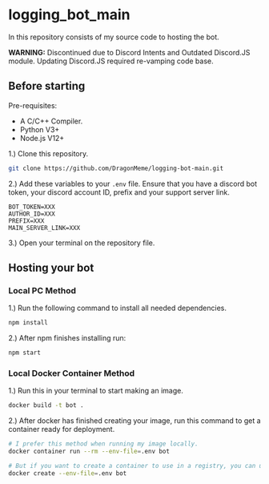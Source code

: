 # logging_bot_main
In this repository consists of my source code to hosting the bot. 

**WARNING:** Discontinued due to Discord Intents and Outdated Discord.JS module. Updating Discord.JS required re-vamping code base.

## Before starting
Pre-requisites:
* A C/C++ Compiler.
* Python V3+
* Node.js V12+

1.) Clone this repository.
```bash
git clone https://github.com/DragonMeme/logging-bot-main.git
```

2.) Add these variables to your `.env` file.
Ensure that you have a discord bot token, your discord account ID, prefix and your support server link.
```env
BOT_TOKEN=XXX
AUTHOR_ID=XXX
PREFIX=XXX
MAIN_SERVER_LINK=XXX
```

3.) Open your terminal on the repository file.

## Hosting your bot
### Local PC Method
1.) Run the following command to install all needed dependencies.
```bash
npm install
```
2.) After npm finishes installing run:
```bash
npm start
```

### Local Docker Container Method
1.) Run this in your terminal to start making an image.
```bash
docker build -t bot .
```

2.) After docker has finished creating your image, run this command to get a container ready for deployment.
```bash
# I prefer this method when running my image locally.
docker container run --rm --env-file=.env bot

# But if you want to create a container to use in a registry, you can use this command.
docker create --env-file=.env bot
```
